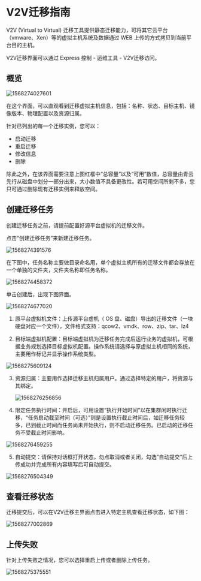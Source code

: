 ---
---

# V2V迁移指南

V2V (Virtual to Virtual) 迁移工具提供静态迁移能力，可将其它云平台（vmware、Xen）等的虚拟主机系统及数据通过 WEB 上传的方式拷贝到当前平台目的主机。

V2V迁移界面可以通过 Express 控制 - 运维工具 - V2V迁移访问。

## 概览

![1568274027601](../_images/1568274027601.png)

在这个界面，可以直观看到迁移虚拟主机信息，包括：名称、状态、目标主机、镜像版本、物理配置以及资源归属。

针对已列出的每一个迁移实例，您可以：

* 启动迁移
* 重启迁移
* 修改信息
* 删除

除此之外，在该界面需要注意上图红框中“总容量”以及“可用”数值，总容量由青云先行从磁盘中划分一部分出来，大小数值不具备更改性。若可用空间所剩不多，您只可通过删除现有迁移实例来释放空间。

## 创建迁移任务

创建迁移任务之前，请提前配置好源平台虚拟机的迁移文件。

点击“创建迁移任务”来新建迁移任务。

![1568274391576](../_images/1568274391576.png)



在下图中，任务名称主要做目录命名用，单个虚拟主机所有的迁移文件都会存放在一个单独的文件夹，文件夹名称即任务名称。

![1568274458372](../_images/1568274458372.png)

单击创建后，出现下图界面。

![1568274677020](../_images/1568274677020.png)

1. 原平台虚拟机文件：上传源平台虚机（ OS 盘、磁盘）导出的迁移文件（一块硬盘对应一个文件），文件格式支持：qcow2、vmdk、row、zip、tar、lz4

2. 目标端虚拟机配置：目标端虚拟机为迁移任务完成后运行业务的虚拟机，可根据业务规划选择目标虚拟机配置。操作系统请选择与原虚拟主机相同的系统，主要用作标记并显示操作系统类型。

![1568275609124](../_images/1568275609124.png)

3. 资源归属：主要用作选择迁移主机归属用户。通过选择特定的用户，将资源与其绑定。

   ![1568276256856](../_images/1568276256856.png)

4. 限定任务执行时间：开启后，可用设置“执行开始时间”以在集群闲时执行迁移，“任务启动截至时间（可选）”则是设置执行截止时间后，如迁移任务较多，已到截止时间而任务尚未开始执行，则不启动迁移任务。已启动的迁移任务不受截止时间影响。

![1568276459255](../_images/1568276459255.png)

5. 自动提交：请保持对话框打开状态，勿点取消或者关闭，勾选”自动提交“后上传成功并完成所有内容填写后可自动提交。

![1568276504349](../_images/1568276504349.png)

## 查看迁移状态

迁移提交后，可以在V2V迁移主界面点击进入特定主机查看迁移状态，如下图：

![1568277002869](../_images/1568277002869.png)

## 上传失败

针对上传失败之情况，您可以选择重启上传或者删除上传任务。

![1568275375551](../_images/1568275375551.png)

